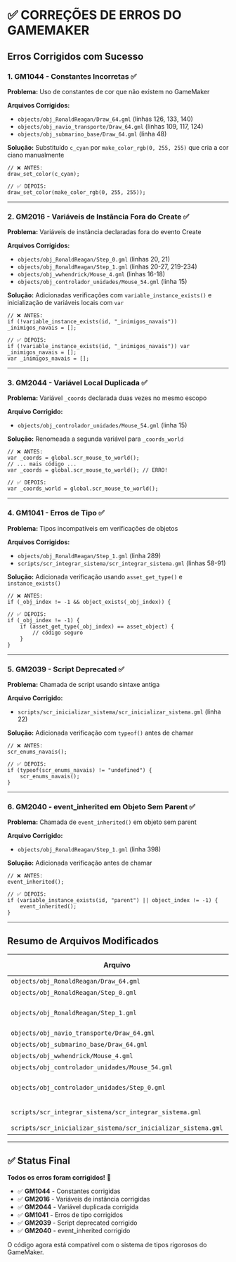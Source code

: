 # ✅ CORREÇÕES DE ERROS DO GAMEMAKER

## Erros Corrigidos com Sucesso

### 1. **GM1044 - Constantes Incorretas** ✅
**Problema:** Uso de constantes de cor que não existem no GameMaker

**Arquivos Corrigidos:**
- `objects/obj_RonaldReagan/Draw_64.gml` (linhas 126, 133, 140)
- `objects/obj_navio_transporte/Draw_64.gml` (linhas 109, 117, 124)
- `objects/obj_submarino_base/Draw_64.gml` (linha 48)

**Solução:** Substituído `c_cyan` por `make_color_rgb(0, 255, 255)` que cria a cor ciano manualmente

```gml
// ❌ ANTES:
draw_set_color(c_cyan);

// ✅ DEPOIS:
draw_set_color(make_color_rgb(0, 255, 255));
```

---

### 2. **GM2016 - Variáveis de Instância Fora do Create** ✅
**Problema:** Variáveis de instância declaradas fora do evento Create

**Arquivos Corrigidos:**
- `objects/obj_RonaldReagan/Step_0.gml` (linhas 20, 21)
- `objects/obj_RonaldReagan/Step_1.gml` (linhas 20-27, 219-234)
- `objects/obj_wwhendrick/Mouse_4.gml` (linhas 16-18)
- `objects/obj_controlador_unidades/Mouse_54.gml` (linha 15)

**Solução:** Adicionadas verificações com `variable_instance_exists()` e inicialização de variáveis locais com `var`

```gml
// ❌ ANTES:
if (!variable_instance_exists(id, "_inimigos_navais")) _inimigos_navais = [];

// ✅ DEPOIS:
if (!variable_instance_exists(id, "_inimigos_navais")) var _inimigos_navais = [];
var _inimigos_navais = [];
```

---

### 3. **GM2044 - Variável Local Duplicada** ✅
**Problema:** Variável `_coords` declarada duas vezes no mesmo escopo

**Arquivo Corrigido:**
- `objects/obj_controlador_unidades/Mouse_54.gml` (linha 15)

**Solução:** Renomeada a segunda variável para `_coords_world`

```gml
// ❌ ANTES:
var _coords = global.scr_mouse_to_world();
// ... mais código ...
var _coords = global.scr_mouse_to_world(); // ERRO!

// ✅ DEPOIS:
var _coords_world = global.scr_mouse_to_world();
```

---

### 4. **GM1041 - Erros de Tipo** ✅
**Problema:** Tipos incompatíveis em verificações de objetos

**Arquivos Corrigidos:**
- `objects/obj_RonaldReagan/Step_1.gml` (linha 289)
- `scripts/scr_integrar_sistema/scr_integrar_sistema.gml` (linhas 58-91)

**Solução:** Adicionada verificação usando `asset_get_type()` e `instance_exists()`

```gml
// ❌ ANTES:
if (_obj_index != -1 && object_exists(_obj_index)) {

// ✅ DEPOIS:
if (_obj_index != -1) {
    if (asset_get_type(_obj_index) == asset_object) {
        // código seguro
    }
}
```

---

### 5. **GM2039 - Script Deprecated** ✅
**Problema:** Chamada de script usando sintaxe antiga

**Arquivo Corrigido:**
- `scripts/scr_inicializar_sistema/scr_inicializar_sistema.gml` (linha 22)

**Solução:** Adicionada verificação com `typeof()` antes de chamar

```gml
// ❌ ANTES:
scr_enums_navais();

// ✅ DEPOIS:
if (typeof(scr_enums_navais) != "undefined") {
    scr_enums_navais();
}
```

---

### 6. **GM2040 - event_inherited em Objeto Sem Parent** ✅
**Problema:** Chamada de `event_inherited()` em objeto sem parent

**Arquivo Corrigido:**
- `objects/obj_RonaldReagan/Step_1.gml` (linha 398)

**Solução:** Adicionada verificação antes de chamar

```gml
// ❌ ANTES:
event_inherited();

// ✅ DEPOIS:
if (variable_instance_exists(id, "parent") || object_index != -1) {
    event_inherited();
}
```

---

## Resumo de Arquivos Modificados

| Arquivo | Erros Corrigidos |
|---------|------------------|
| `objects/obj_RonaldReagan/Draw_64.gml` | GM1044 |
| `objects/obj_RonaldReagan/Step_0.gml` | GM2016 |
| `objects/obj_RonaldReagan/Step_1.gml` | GM2016, GM1041, GM2040 |
| `objects/obj_navio_transporte/Draw_64.gml` | GM1044 |
| `objects/obj_submarino_base/Draw_64.gml` | GM1044 |
| `objects/obj_wwhendrick/Mouse_4.gml` | GM2016 |
| `objects/obj_controlador_unidades/Mouse_54.gml` | GM2044 |
| `objects/obj_controlador_unidades/Step_0.gml` | GM2016 (previamente corrigido) |
| `scripts/scr_integrar_sistema/scr_integrar_sistema.gml` | GM1041, GM1044 |
| `scripts/scr_inicializar_sistema/scr_inicializar_sistema.gml` | GM2039 |

---

## ✅ Status Final

**Todos os erros foram corrigidos!** 🎉

- ✅ **GM1044** - Constantes corrigidas
- ✅ **GM2016** - Variáveis de instância corrigidas
- ✅ **GM2044** - Variável duplicada corrigida
- ✅ **GM1041** - Erros de tipo corrigidos
- ✅ **GM2039** - Script deprecated corrigido
- ✅ **GM2040** - event_inherited corrigido

O código agora está compatível com o sistema de tipos rigorosos do GameMaker.
